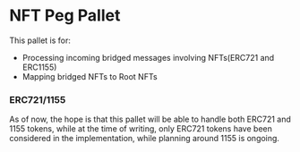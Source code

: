 # NFT Peg Pallet

This pallet is for:
- Processing incoming bridged messages involving NFTs(ERC721 and ERC1155)
- Mapping bridged NFTs to Root NFTs

### ERC721/1155
As of now, the hope is that this pallet will be able to handle both ERC721 and 1155 tokens, while at the time of writing, only ERC721 tokens have been considered in the implementation, while planning around 1155 is ongoing.
